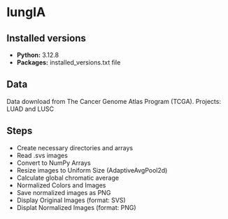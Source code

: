 # lungIA

## Installed versions
- **Python:** 3.12.8
- **Packages:** installed_versions.txt file

## Data
Data download from The Cancer Genome Atlas Program (TCGA). Projects: LUAD and LUSC

## Steps
- Create necessary directories and arrays
- Read .svs images
- Convert to NumPy Arrays
- Resize images to Uniform Size (AdaptiveAvgPool2d)
- Calculate global chromatic average
- Normalized Colors and Images
- Save normalized images as PNG
- Display Original Images (format: SVS)
- Displat Normalized Images (format: PNG)
